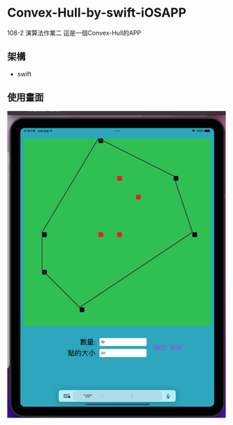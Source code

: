 # Convex-Hull-by-swift-iOSAPP
108-2 演算法作業二
這是一個Convex-Hull的APP

## 架構

- swift


## 使用畫面
![Alt text](demo1.png "Title")